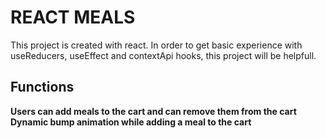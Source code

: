 # REACT MEALS
This project is created with react. In order to get basic experience with useReducers, useEffect and contextApi hooks, this project will be helpfull.

## Functions
**Users can add meals to the cart and can remove them from the cart**\
**Dynamic bump animation while adding a meal to the cart**
